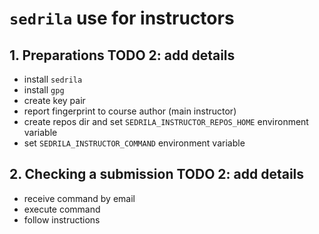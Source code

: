 # `sedrila` use for instructors

## 1. Preparations  TODO 2: add details

- install `sedrila`
- install `gpg`
- create key pair
- report fingerprint to course author (main instructor)
- create repos dir and set `SEDRILA_INSTRUCTOR_REPOS_HOME` environment variable
- set `SEDRILA_INSTRUCTOR_COMMAND` environment variable


## 2. Checking a submission  TODO 2: add details

- receive command by email
- execute command
- follow instructions